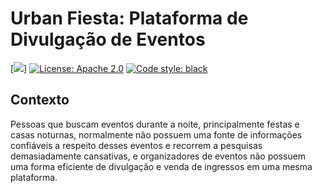 # Urban Fiesta: Plataforma de Divulgação de Eventos
[![](https://github.com/urban-fiesta/urban-fiesta/workflows/Tests/badge.svg)]
[![License: Apache 2.0](https://img.shields.io/badge/apache-2-blue.svg)](https://raw.githubusercontent.com/urban-fiesta/urban-fiesta/master/LICENSE)
[![Code style: black](https://img.shields.io/badge/code%20style-black-000000.svg)](https://github.com/ambv/black)

## Contexto
Pessoas que buscam eventos durante a noite, principalmente festas e casas noturnas, normalmente não possuem uma fonte de informações confiáveis a respeito desses eventos e recorrem a pesquisas
demasiadamente cansativas, e organizadores de eventos não possuem uma forma eficiente de divulgação e venda de ingressos em uma mesma plataforma.

